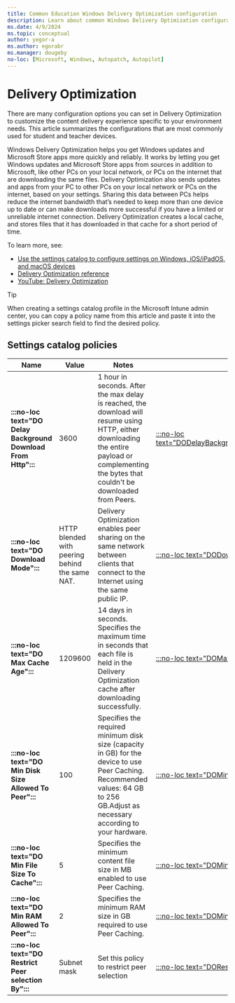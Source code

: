 ```yaml
---
title: Common Education Windows Delivery Optimization configuration
description: Learn about common Windows Delivery Optimization configuration used by Education organizations in Intune.
ms.date: 4/9/2024
ms.topic: conceptual
author: yegor-a
ms.author: egorabr
ms.manager: dougeby
no-loc: [Microsoft, Windows, Autopatch, Autopilot]
---
```


# Delivery Optimization

There are many configuration options you can set in Delivery Optimization to customize the content delivery experience specific to your environment needs. This article summarizes the configurations that are most commonly used for student and teacher devices.

Windows Delivery Optimization helps you get Windows updates and Microsoft Store apps more quickly and reliably. It works by letting you get Windows updates and Microsoft Store apps from sources in addition to Microsoft, like other PCs on your local network, or PCs on the internet that are downloading the same files. Delivery Optimization also sends updates and apps from your PC to other PCs on your local network or PCs on the internet, based on your settings. Sharing this data between PCs helps reduce the internet bandwidth that’s needed to keep more than one device up to date or can make downloads more successful if you have a limited or unreliable internet connection. Delivery Optimization creates a local cache, and stores files that it has downloaded in that cache for a short period of time.

To learn more, see:

- [Use the settings catalog to configure settings on Windows, iOS/iPadOS, and macOS devices](/mem/intune/configuration/settings-catalog)
- [Delivery Optimization reference](/windows/deployment/do/waas-delivery-optimization-reference)
- [YouTube: Delivery Optimization](https://www.youtube.com/playlist?list=PLMuDtq95SdKtN9lntgTcuhsYCsSQR4Dyl)

> [!TIP]
> When creating a settings catalog profile in the Microsoft Intune admin center, you can copy a policy name from this article and paste it into the settings picker search field to find the desired policy.

## Settings catalog policies

| **Name** | **Value** | **Notes** | **CSP** |
|---|---|---|---|
| **:::no-loc text="DO Delay Background Download From Http":::** | 3600 | 1 hour in seconds. After the max delay is reached, the download will resume using HTTP, either downloading the entire payload or complementing the bytes that couldn't be downloaded from Peers. | [:::no-loc text="DODelayBackgroundDownloadFromHttp":::](/windows/client-management/mdm/policy-csp-deliveryoptimization#dodelaybackgrounddownloadfromhttp) |
| **:::no-loc text="DO Download Mode":::** | HTTP blended with peering behind the same NAT. | Delivery Optimization enables peer sharing on the same network between clients that connect to the Internet using the same public IP.  | [:::no-loc text="DODownloadMode":::](/windows/client-management/mdm/policy-csp-deliveryoptimization#dodownloadmode) |
| **:::no-loc text="DO Max Cache Age":::** | 1209600 | 14 days in seconds. Specifies the maximum time in seconds that each file is held in the Delivery Optimization cache after downloading successfully. | [:::no-loc text="DOMaxCacheAge":::](/windows/client-management/mdm/policy-csp-deliveryoptimization#domaxcacheage) |
| **:::no-loc text="DO Min Disk Size Allowed To Peer":::** | 100 | Specifies the required minimum disk size (capacity in GB) for the device to use Peer Caching. Recommended values: 64 GB to 256 GB.Adjust as necessary according to your hardware. | [:::no-loc text="DOMinDiskSizeAllowedToPeer":::](/windows/client-management/mdm/policy-csp-deliveryoptimization#domindisksizeallowedtopeer) |
| **:::no-loc text="DO Min File Size To Cache":::** | 5 | Specifies the minimum content file size in MB enabled to use Peer Caching. | [:::no-loc text="DOMinFileSizeToCache":::](/windows/client-management/mdm/policy-csp-deliveryoptimization#dominfilesizetocache) |
| **:::no-loc text="DO Min RAM Allowed To Peer":::** | 2 | Specifies the minimum RAM size in GB required to use Peer Caching. | [:::no-loc text="DOMinRAMAllowedToPeer":::](/windows/client-management/mdm/policy-csp-deliveryoptimization#dominramallowedtopeer) |
| **:::no-loc text="DO Restrict Peer selection By":::** | Subnet mask | Set this policy to restrict peer selection | [:::no-loc text="DORestrictPeerSelectionBy":::](/windows/client-management/mdm/policy-csp-deliveryoptimization#dorestrictpeerselectionby) |
